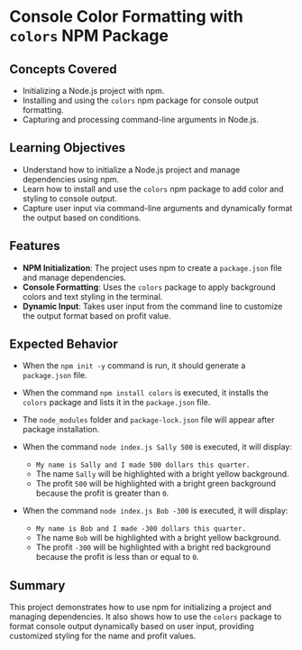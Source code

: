 # Console Color Formatting with `colors` NPM Package

## Concepts Covered

- Initializing a Node.js project with npm.
- Installing and using the `colors` npm package for console output formatting.
- Capturing and processing command-line arguments in Node.js.

## Learning Objectives

- Understand how to initialize a Node.js project and manage dependencies using npm.
- Learn how to install and use the `colors` npm package to add color and styling to console output.
- Capture user input via command-line arguments and dynamically format the output based on conditions.

## Features

- **NPM Initialization**: The project uses npm to create a `package.json` file and manage dependencies.
- **Console Formatting**: Uses the `colors` package to apply background colors and text styling in the terminal.
- **Dynamic Input**: Takes user input from the command line to customize the output format based on profit value.

## Expected Behavior

- When the `npm init -y` command is run, it should generate a `package.json` file.
- When the command `npm install colors` is executed, it installs the `colors` package and lists it in the `package.json` file.
- The `node_modules` folder and `package-lock.json` file will appear after package installation.
- When the command `node index.js Sally 500` is executed, it will display:

  - `My name is Sally and I made 500 dollars this quarter.`
  - The name `Sally` will be highlighted with a bright yellow background.
  - The profit `500` will be highlighted with a bright green background because the profit is greater than `0`.

- When the command `node index.js Bob -300` is executed, it will display:
  - `My name is Bob and I made -300 dollars this quarter.`
  - The name `Bob` will be highlighted with a bright yellow background.
  - The profit `-300` will be highlighted with a bright red background because the profit is less than or equal to `0`.

## Summary

This project demonstrates how to use npm for initializing a project and managing dependencies. It also shows how to use the `colors` package to format console output dynamically based on user input, providing customized styling for the name and profit values.
